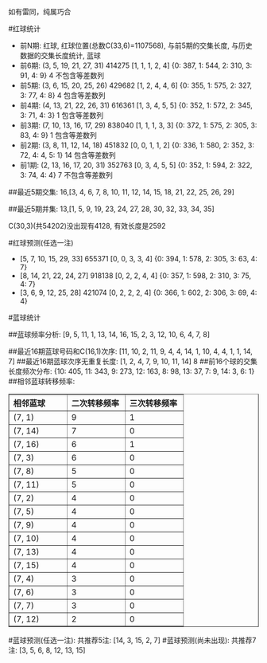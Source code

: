 <!-- 
.. title: 双色球2012062期(2012-05-29)数据分析报告
.. slug: slott-2012062-2012-05-29-report
.. date: 2012-05-30 08:00:00 UTC+08:00
.. tags: Lottery
.. link: 
.. description: 
.. type: text
-->

如有雷同，纯属巧合

<!-- TEASER_END-->

#红球统计

- 前N期: 红球, 红球位置(总数C(33,6)=1107568), 与前5期的交集长度, 与历史数据的交集长度统计, 蓝球
- 前6期: (3, 5, 19, 21, 27, 31) 414275 [1, 1, 1, 2, 4] {0: 387, 1: 544, 2: 310, 3: 91, 4: 9} 4 不包含等差数列
- 前5期: (3, 6, 15, 20, 25, 26) 429682 [1, 2, 4, 4, 6] {0: 355, 1: 575, 2: 327, 3: 77, 4: 8} 4 包含等差数列
- 前4期: (4, 13, 21, 22, 26, 31) 616361 [1, 3, 4, 5, 5] {0: 352, 1: 572, 2: 345, 3: 71, 4: 3} 1 包含等差数列
- 前3期: (7, 10, 13, 16, 17, 29) 838040 [1, 1, 1, 3, 3] {0: 372, 1: 575, 2: 305, 3: 83, 4: 9} 1 包含等差数列
- 前2期: (3, 8, 11, 12, 14, 18) 451832 [0, 0, 1, 1, 2] {0: 336, 1: 580, 2: 352, 3: 72, 4: 4, 5: 1} 14 包含等差数列
- 前1期: (2, 13, 16, 17, 20, 31) 352763 [0, 3, 4, 5, 5] {0: 352, 1: 594, 2: 322, 3: 74, 4: 4} 7 不包含等差数列

##最近5期交集:
16,[3, 4, 6, 7, 8, 10, 11, 12, 14, 15, 18, 21, 22, 25, 26, 29]

##最近5期并集:
13,[1, 5, 9, 19, 23, 24, 27, 28, 30, 32, 33, 34, 35]

C(30,3)(共54202)没出现有4128, 
有效长度是2592

#红球预测(任选一注)

- [5, 7, 10, 15, 29, 33] 655371 [0, 0, 3, 3, 4] {0: 394, 1: 578, 2: 305, 3: 63, 4: 7}
- [8, 14, 21, 22, 24, 27] 918138 [0, 2, 2, 4, 4] {0: 357, 1: 598, 2: 310, 3: 75, 4: 7}
- [3, 6, 9, 12, 25, 28] 421074 [0, 2, 2, 2, 4] {0: 366, 1: 602, 2: 306, 3: 69, 4: 4}

#蓝球统计

##蓝球频率分析:
[9, 5, 11, 1, 13, 14, 16, 15, 2, 3, 12, 10, 6, 4, 7, 8]

##最近16期蓝球号码和C(16,1)次序:
[11, 10, 2, 11, 9, 4, 4, 14, 1, 10, 4, 4, 1, 1, 14, 7]
##最近16期蓝球次序无重复长度:
[1, 2, 4, 7, 9, 10, 11, 14] 8
##前16个球的交集长度频次分布:
{10: 405, 11: 343, 9: 273, 12: 163, 8: 98, 13: 37, 7: 9, 14: 3, 6: 1}
##相邻蓝球转移频率:
<table border="1" class="table table-striped dataframe">
  <thead>
    <tr style="text-align: left;">
      <th style="min-width: 100px;">相邻蓝球</th>
      <th style="min-width: 100px;">二次转移频率</th>
      <th style="min-width: 100px;">三次转移频率</th>
    </tr>
  </thead>
  <tbody>
    <tr>
      <td>  (7, 1)</td>
      <td> 9</td>
      <td> 1</td>
    </tr>
    <tr>
      <td> (7, 14)</td>
      <td> 7</td>
      <td> 0</td>
    </tr>
    <tr>
      <td> (7, 16)</td>
      <td> 6</td>
      <td> 1</td>
    </tr>
    <tr>
      <td>  (7, 3)</td>
      <td> 6</td>
      <td> 0</td>
    </tr>
    <tr>
      <td>  (7, 8)</td>
      <td> 5</td>
      <td> 0</td>
    </tr>
    <tr>
      <td> (7, 11)</td>
      <td> 5</td>
      <td> 0</td>
    </tr>
    <tr>
      <td>  (7, 2)</td>
      <td> 4</td>
      <td> 0</td>
    </tr>
    <tr>
      <td>  (7, 5)</td>
      <td> 4</td>
      <td> 0</td>
    </tr>
    <tr>
      <td>  (7, 9)</td>
      <td> 4</td>
      <td> 0</td>
    </tr>
    <tr>
      <td> (7, 10)</td>
      <td> 4</td>
      <td> 0</td>
    </tr>
    <tr>
      <td> (7, 13)</td>
      <td> 4</td>
      <td> 0</td>
    </tr>
    <tr>
      <td> (7, 15)</td>
      <td> 4</td>
      <td> 0</td>
    </tr>
    <tr>
      <td>  (7, 4)</td>
      <td> 3</td>
      <td> 0</td>
    </tr>
    <tr>
      <td>  (7, 6)</td>
      <td> 3</td>
      <td> 0</td>
    </tr>
    <tr>
      <td>  (7, 7)</td>
      <td> 3</td>
      <td> 0</td>
    </tr>
    <tr>
      <td> (7, 12)</td>
      <td> 2</td>
      <td> 0</td>
    </tr>
  </tbody>
</table>
#蓝球预测(任选一注):
共推荐5注: [14, 3, 15, 2, 7]
#蓝球预测(尚未出现):
共推荐7注: [3, 5, 6, 8, 12, 13, 15]

